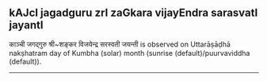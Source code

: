 ## kAJcI jagadguru zrI zaGkara vijayEndra sarasvatI jayantI

काञ्ची जगद्गुरु श्री~शङ्कर विजयेन्द्र सरस्वती जयन्ती is observed on Uttarāṣāḍhā nakṣhatram day of Kumbha (solar) month (sunrise (default)/puurvaviddha (default)).


---
